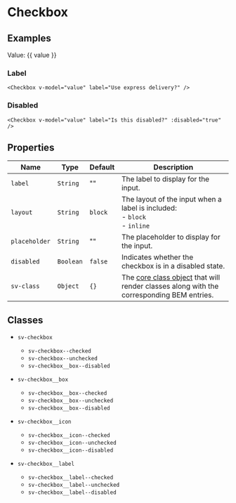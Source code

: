 <script setup>
import { ref } from "vue";
import { Checkbox } from "@/components";

const value = ref(false);
</script>

# Checkbox

## Examples

Value: {{ value }}

<Checkbox v-model="value" />

### Label

<Checkbox v-model="value" label="Use express delivery?" />

```vue
<Checkbox v-model="value" label="Use express delivery?" />
```

### Disabled

<Checkbox v-model="value" label="Is this disabled?" :disabled="true" />

```vue
<Checkbox v-model="value" label="Is this disabled?" :disabled="true" />
```

## Properties

| Name          | Type      | Default | Description                                                                                                        |
| ------------- | --------- | ------- | ------------------------------------------------------------------------------------------------------------------ |
| `label`       | `String`  | ""      | The label to display for the input.                                                                                |
| `layout`      | `String`  | `block` | The layout of the input when a label is included:<br/>- `block`<br/>- `inline`                                     |
| `placeholder` | `String`  | ""      | The placeholder to display for the input.                                                                          |
| `disabled`    | `Boolean` | `false` | Indicates whether the checkbox is in a disabled state.                                                             |
| `sv-class`    | `Object`  | `{}`    | The [core class object](/components/core-class) that will render classes along with the corresponding BEM entries. |

## Classes

- `sv-checkbox`
  - `sv-checkbox--checked`
  - `sv-checkbox--unchecked`
  - `sv-checkbox__box--disabled`

- `sv-checkbox__box`
  - `sv-checkbox__box--checked`
  - `sv-checkbox__box--unchecked`
  - `sv-checkbox__box--disabled`

- `sv-checkbox__icon`
  - `sv-checkbox__icon--checked`
  - `sv-checkbox__icon--unchecked`
  - `sv-checkbox__icon--disabled`

- `sv-checkbox__label`
  - `sv-checkbox__label--checked`
  - `sv-checkbox__label--unchecked`
  - `sv-checkbox__label--disabled`